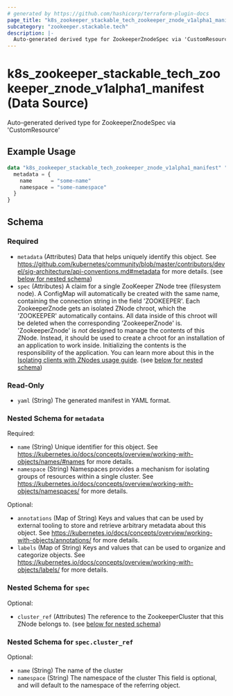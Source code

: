 ```yaml
---
# generated by https://github.com/hashicorp/terraform-plugin-docs
page_title: "k8s_zookeeper_stackable_tech_zookeeper_znode_v1alpha1_manifest Data Source - terraform-provider-k8s"
subcategory: "zookeeper.stackable.tech"
description: |-
  Auto-generated derived type for ZookeeperZnodeSpec via 'CustomResource'
---
```


# k8s_zookeeper_stackable_tech_zookeeper_znode_v1alpha1_manifest (Data Source)

Auto-generated derived type for ZookeeperZnodeSpec via 'CustomResource'

## Example Usage

```terraform
data "k8s_zookeeper_stackable_tech_zookeeper_znode_v1alpha1_manifest" "example" {
  metadata = {
    name      = "some-name"
    namespace = "some-namespace"
  }
}
```

<!-- schema generated by tfplugindocs -->
## Schema

### Required

- `metadata` (Attributes) Data that helps uniquely identify this object. See https://github.com/kubernetes/community/blob/master/contributors/devel/sig-architecture/api-conventions.md#metadata for more details. (see [below for nested schema](#nestedatt--metadata))
- `spec` (Attributes) A claim for a single ZooKeeper ZNode tree (filesystem node). A ConfigMap will automatically be created with the same name, containing the connection string in the field 'ZOOKEEPER'. Each ZookeeperZnode gets an isolated ZNode chroot, which the 'ZOOKEEPER' automatically contains. All data inside of this chroot will be deleted when the corresponding 'ZookeeperZnode' is. 'ZookeeperZnode' is *not* designed to manage the contents of this ZNode. Instead, it should be used to create a chroot for an installation of an application to work inside. Initializing the contents is the responsibility of the application. You can learn more about this in the [Isolating clients with ZNodes usage guide](https://docs.stackable.tech/home/nightly/zookeeper/usage_guide/isolating_clients_with_znodes). (see [below for nested schema](#nestedatt--spec))

### Read-Only

- `yaml` (String) The generated manifest in YAML format.

<a id="nestedatt--metadata"></a>
### Nested Schema for `metadata`

Required:

- `name` (String) Unique identifier for this object. See https://kubernetes.io/docs/concepts/overview/working-with-objects/names/#names for more details.
- `namespace` (String) Namespaces provides a mechanism for isolating groups of resources within a single cluster. See https://kubernetes.io/docs/concepts/overview/working-with-objects/namespaces/ for more details.

Optional:

- `annotations` (Map of String) Keys and values that can be used by external tooling to store and retrieve arbitrary metadata about this object. See https://kubernetes.io/docs/concepts/overview/working-with-objects/annotations/ for more details.
- `labels` (Map of String) Keys and values that can be used to organize and categorize objects. See https://kubernetes.io/docs/concepts/overview/working-with-objects/labels/ for more details.


<a id="nestedatt--spec"></a>
### Nested Schema for `spec`

Optional:

- `cluster_ref` (Attributes) The reference to the ZookeeperCluster that this ZNode belongs to. (see [below for nested schema](#nestedatt--spec--cluster_ref))

<a id="nestedatt--spec--cluster_ref"></a>
### Nested Schema for `spec.cluster_ref`

Optional:

- `name` (String) The name of the cluster
- `namespace` (String) The namespace of the cluster This field is optional, and will default to the namespace of the referring object.
